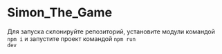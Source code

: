 # Simon_The_Game
Для запуска склонируйте репозиторий, установите модули командой <code>npm i</code> и запустите проект командой <code>npm run dev</code>
